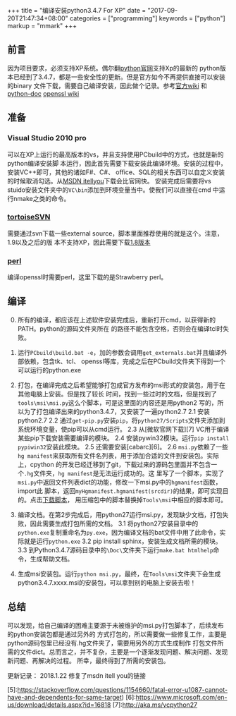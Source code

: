 +++
title = "编译安装python3.4.7 For XP"
date = "2017-09-20T21:47:34+08:00"
categories = ["programming"]
keywords = ["python"]
markup = "mmark"
+++

## 前言
因为项目要求，必须支持XP系统。偶尔翻[python官网](https://www.python.org)支持Xp的最新的
python版本已经到了3.4.7，都是一些安全性的更新。但是官方如今不再提供直接可以安装的binary
文件下载，需要自己编译安装，因此做个记录。参考[官方wiki](https://wiki.python.org/moin/VS2010)
和[python-doc](https://docs.python.org/devguide/setup.html#windows-compiling)
[openssl wiki](https://wiki.openssl.org/index.php/Compilation_and_Installation)

<!--more-->
## 准备
### Visual Studio 2010 pro
可以在XP上运行的最高版本的vs，并且支持使用PCbuild中的方式，也就是新的python编译安装脚
本运行，因此首先需要下载安装此编译环境。安装的过程中，安装VC++即可，其他的诸如F#、C#、
office、SQL的相关东西可以自定义安装的时候取消勾选。从[MSDN itellyou][2]下载会比官网快。
安装完成后需要将vs stuido安装文件夹中的`VC\bin`添加到环境变量当中。使我们可以直接在cmd
中运行nmake之类的命令。

### [tortoiseSVN][1]
需要通过svn下载一些external source，脚本里面推荐使用的就是这个。注意，1.9以及之后的版
本不支持XP，因此需要下载[1.8版本][3]

### [perl][4]

编译openssl时需要perl，这里下载的是Strawberry perl。

## 编译
0. 所有的编译，都应该在上述软件安装完成后，重新打开cmd，以获得新的PATH。python的源码文件夹所在
的路径不能包含空格，否则会在编译tcl时失败。
1. 运行`PCbuild\build.bat -e`，加的参数会调用`get_externals.bat`并且编译外部依赖，包含tk、tcl、
openssl等库，完成之后在PCbuild文件夹下得到一个可以运行的python.exe
2. 打包，在编译完成之后希望能够打包成官方发布的msi形式的安装包，用于在其他电脑上安装。但是找了较长
时间，找到一些过时的文档，但是找到了`tools\msi\msi.py`这么个脚本，可是这里面的内容还是用python2
写的，所以为了打包编译出来的python3.4.7，又安装了一遍python2.7
  2.1 安装python2.7
  2.2 通过`get-pip.py`安装`pip`，将`python27/Scripts`文件夹添加到系统环境变量，使pip可以从cmd运行。
  2.3 从[微软官网下载][7] VC用于编译某些pip下载安装需要编译的模块。
  2.4 安装pywin32模块。运行`pip install pypiwin32`安装此模块。
  2.5 还需要安装[cabarc][6]。
  2.6 `msi.py`依赖了一些`hg manifest`来获取所有文件名列表，用于添加合适的文件到安装包。实际上，cpython
  的开发已经迁移到了git，下载过来的源码包里面并不包含一个`.hg`文件夹，`hg manifest`是无法运行成功的。这
  里写了一个脚本，实现了`msi.py`中返回文件列表dict的功能，修改一下msi.py中的`hgmanifest`函数，import此
  脚本，返回`myHgmanifest.hgmanifest(srcdir)`的结果，即可实现目的。点击[下载脚本](/uploads/myHgmanifest.zip)，
  用压缩包中的脚本替换掉`Tools\msi`中相应的脚本即可。

3. 编译文档。在第2步完成后，用python27运行msi.py，发现缺少文档，打包失败，因此需要生成打包所需的文档。
   3.1 将python27安装目录中的`python.exe`复制重命名为`py.exe`，因为编译文档的bat文件中用了此命令，实际就是运行`python.exe`
   3.2 pip install sphinx，安装生成文档所需的模块。
   3.3 到Python3.4.7源码目录中的`\Doc\`文件夹下运行`make.bat htmlhelp`命令，生成帮助文档。

4. 生成msi安装包。运行`python msi.py`，最终，在`Tools\msi`文件夹下会生成python3.4.7.xxxx.msi的安装包，可以拿到别的电脑上安装去啦！

## 总结
可以发现，给自己编译的困难主要源于未被维护的msi.py打包脚本了，后续发布的python安装包都是通过另外的
方式打包的，所以需要做一些修复工作，主要是python源码包里已经没有.hg文件夹了，需要用另外的方式生成制作
打包文件所需的文件dict。总而言之，并不复杂，主要是一个逐渐发现问题、解决问题、发现新问题、再解决的过程。
所幸，最终得到了所需的安装包。

更新记录：
    2018.1.22 修复了msdn itell you的链接

[1]:https://www.tortoisesvn.net/downloads.html
[2]:https://msdn.itellyou.cn
[3]:https://sourceforge.net/projects/tortoisesvn/files/1.8.12/Application/
[4]:http://strawberryperl.com/
[5]:https://stackoverflow.com/questions/1154660/fatal-error-u1087-cannot-have-and-dependents-for-same-target)
[6]:https://www.microsoft.com/en-us/download/details.aspx?id=16818
[7]:http://aka.ms/vcpython27
